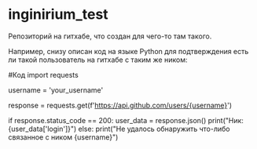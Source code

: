 # inginirium_test
Репозиторий на гитхабе, что создан для чего-то там такого.

Например, снизу описан код на языке Python для подтверждения есть ли такой пользователь на гитхабе с таким же ником:

#Код
import requests

username = 'your_username'

response = requests.get(f'https://api.github.com/users/{username}')

if response.status_code == 200:
    user_data = response.json()
    print("Ник: {user_data['login']}")
else:
    print("Не удалось обнаружить что-либо связанное с ником {username}")

